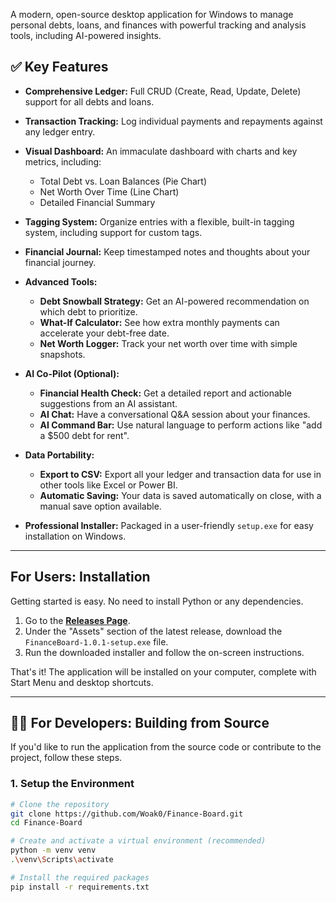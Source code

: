 A modern, open-source desktop application for Windows to manage personal debts, loans, and finances with powerful tracking and analysis tools, including AI-powered insights.

## ✅ Key Features

- **Comprehensive Ledger:** Full CRUD (Create, Read, Update, Delete) support for all debts and loans.

- **Transaction Tracking:** Log individual payments and repayments against any ledger entry.

- **Visual Dashboard:** An immaculate dashboard with charts and key metrics, including:
  - Total Debt vs. Loan Balances (Pie Chart)
  - Net Worth Over Time (Line Chart)
  - Detailed Financial Summary

- **Tagging System:** Organize entries with a flexible, built-in tagging system, including support for custom tags.

- **Financial Journal:** Keep timestamped notes and thoughts about your financial journey.

- **Advanced Tools:**
  - **Debt Snowball Strategy:** Get an AI-powered recommendation on which debt to prioritize.
  - **What-If Calculator:** See how extra monthly payments can accelerate your debt-free date.
  - **Net Worth Logger:** Track your net worth over time with simple snapshots.

- **AI Co-Pilot (Optional):**
  - **Financial Health Check:** Get a detailed report and actionable suggestions from an AI assistant.
  - **AI Chat:** Have a conversational Q&A session about your finances.
  - **AI Command Bar:** Use natural language to perform actions like "add a $500 debt for rent".

- **Data Portability:**
  - **Export to CSV:** Export all your ledger and transaction data for use in other tools like Excel or Power BI.
  - **Automatic Saving:** Your data is saved automatically on close, with a manual save option available.

- **Professional Installer:** Packaged in a user-friendly `setup.exe` for easy installation on Windows.

---

## For Users: Installation

Getting started is easy. No need to install Python or any dependencies.

1.  Go to the [**Releases Page**](https://github.com/Woak0/Finance-Board/releases/latest).
2.  Under the "Assets" section of the latest release, download the `FinanceBoard-1.0.1-setup.exe` file.
3.  Run the downloaded installer and follow the on-screen instructions.

That's it! The application will be installed on your computer, complete with Start Menu and desktop shortcuts.

---

## 👨‍💻 For Developers: Building from Source

If you'd like to run the application from the source code or contribute to the project, follow these steps.

### 1. Setup the Environment

```bash
# Clone the repository
git clone https://github.com/Woak0/Finance-Board.git
cd Finance-Board

# Create and activate a virtual environment (recommended)
python -m venv venv
.\venv\Scripts\activate

# Install the required packages
pip install -r requirements.txt